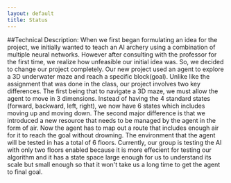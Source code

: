 ```yaml
---
layout: default
title: Status
---
```


##Technical Description:
  When we first began formulating an idea for the project, we initially wanted to teach an AI archery using a combination of multiple neural networks. However after consulting with the professor for the first time, we realize how unfeasible our initial idea was. So, we decided to change our project completely. Our new project used an agent to explore a 3D underwater maze and reach a specific block(goal). Unlike like the assignment that was done in the class, our project involves two key differences. The first being that to navigate a 3D maze, we must allow the agent to move in 3 dimensions. Instead of having the 4 standard states (forward, backward, left, right), we now have 6 states which includes moving up and moving down. The second major difference is that we introduced a new resource that needs to be managed by the agent in the form of air. Now the agent has to map out a route that includes enough air for it to reach the goal without drowning. The environment that the agent will be tested in has a total of 6 floors. Currently, our group is testing the AI with only two floors enabled because it is more effecient for testing our algorithm and it has a state space large enough for us to understand its scale but small enough so that it won't take us a long time to get the agent to final goal. 
